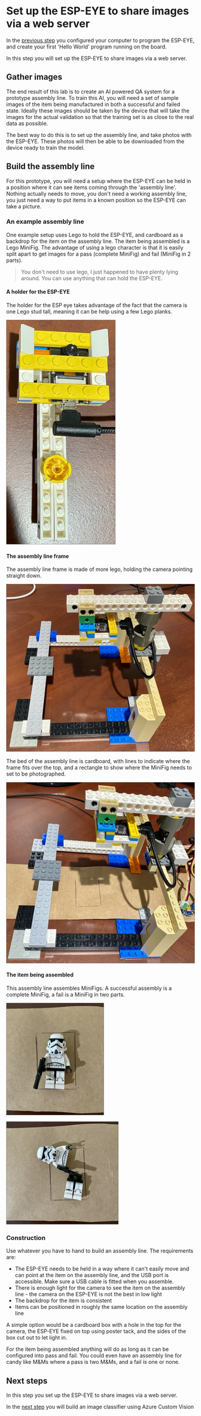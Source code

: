 # Set up the ESP-EYE to share images via a web server

In the [previous step](./hello-world-esp-eye.md) you configured your computer to program the ESP-EYE, and create your first 'Hello World' program running on the board.

In this step you will set up the ESP-EYE to share images via a web server.

## Gather images

The end result of this lab is to create an AI powered QA system for a prototype assembly line. To train this AI, you will need a set of sample images of the item being manufactured in both a successful and failed state. Ideally these images should be taken by the device that will take the images for the actual validation so that the training set is as close to the real data as possible.

The best way to do this is to set up the assembly line, and take photos with the ESP-EYE. These photos will then be able to be downloaded from the device ready to train the model.

## Build the assembly line

For this prototype, you will need a setup where the ESP-EYE can be held in a position where it can see items coming through the 'assembly line'. Nothing actually needs to move, you don't need a working assembly line, you just need a way to put items in a known position so the ESP-EYE can take a picture.

### An example assembly line

One example setup uses Lego to hold the ESP-EYE, and cardboard as a backdrop for the item on the assembly line. The item being assembled is a Lego MiniFig. The advantage of using a lego character is that it is easily split apart to get images for a pass (complete MiniFig) and fail (MiniFig in 2 parts).

> You don't need to use lego, I just happened to have plenty lying around. You can use anything that can hold the ESP-EYE.

#### A holder for the ESP-EYE

The holder for the ESP eye takes advantage of the fact that the camera is one Lego stud tall, meaning it can be help using a few Lego planks.

![A lego holder for the ESP eye](../images/assembly-line-esp-eye-holder.jpg)

#### The assembly line frame

The assembly line frame is made of more lego, holding the camera pointing straight down.

![A lego frame holding the camera](../images/assembly-line-frame.jpg)

The bed of the assembly line is cardboard, with lines to indicate where the frame fits over the top, and a rectangle to show where the MiniFig needs to set to be photographed.

![The frame with a cardboard conveyor belt with a rectangle drawn on](../images/assembly-line-frame-conveyer.jpg)

#### The item being assembled

This assembly line assembles MiniFigs. A successful assembly is a complete MiniFig, a fail is a MiniFig in two parts.

![A complete MiniFig](../images/minifig-whole.jpg)

![A broken MiniFig](../images/minifig-broken.jpg)

### Construction

Use whatever you have to hand to build an assembly line. The requirements are:

* The ESP-EYE needs to be held in a way where it can't easily move and can point at the item on the assembly line, and the USB port is accessible. Make sure a USB cable is fitted when you assemble.
* There is enough light for the camera to see the item on the assembly line - the camera on the ESP-EYE is not the best in low light
* The backdrop for the item is consistent
* Items can be positioned in roughly the same location on the assembly line

A simple option would be a cardboard box with a hole in the top for the camera, the ESP-EYE fixed on top using poster tack, and the sides of the box cut out to let light in.

For the item being assembled anything will do as long as it can be configured into pass and fail. You could even have an assembly line for candy like M&Ms where a pass is two M&Ms, and a fail is one or none.



## Next steps

In this step you set up the ESP-EYE to share images via a web server.

In the [next step](./build-image-classifier.md) you will build an image classifier using Azure Custom Vision
